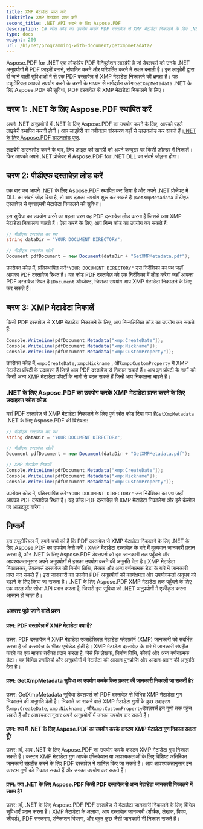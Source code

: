 ```yaml
---
title: XMP मेटाडेटा प्राप्त करें
linktitle: XMP मेटाडेटा प्राप्त करें
second_title: .NET API संदर्भ के लिए Aspose.PDF
description: C# स्रोत कोड का उपयोग करके PDF दस्तावेज़ से XMP मेटाडेटा निकालने के लिए .NET के लिए Aspose.PDF की GetXmpMetadata सुविधा का उपयोग करना सीखें।
type: docs
weight: 200
url: /hi/net/programming-with-document/getxmpmetadata/
---
```

 Aspose.PDF for .NET एक लोकप्रिय PDF मैनिपुलेशन लाइब्रेरी है जो डेवलपर्स को उनके .NET अनुप्रयोगों में PDF फ़ाइलें बनाने, संपादित करने और परिवर्तित करने में सक्षम बनाती है। इस लाइब्रेरी द्वारा दी जाने वाली सुविधाओं में से एक PDF दस्तावेज़ से XMP मेटाडेटा निकालने की क्षमता है। यह ट्यूटोरियल आपको उपयोग करने के चरणों के माध्यम से मार्गदर्शन करेगा`GetXmpMetadata` .NET के लिए Aspose.PDF की सुविधा, PDF दस्तावेज़ से XMP मेटाडेटा निकालने के लिए।

## चरण 1: .NET के लिए Aspose.PDF स्थापित करें

 अपने .NET अनुप्रयोगों में .NET के लिए Aspose.PDF का उपयोग करने के लिए, आपको पहले लाइब्रेरी स्थापित करनी होगी। आप लाइब्रेरी का नवीनतम संस्करण यहाँ से डाउनलोड कर सकते हैं।[.NET के लिए Aspose.PDF डाउनलोड पृष्ठ](https://releases.aspose.com/pdf/net).

लाइब्रेरी डाउनलोड करने के बाद, ज़िप फ़ाइल की सामग्री को अपने कंप्यूटर पर किसी फ़ोल्डर में निकालें। फिर आपको अपने .NET प्रोजेक्ट में Aspose.PDF for .NET DLL का संदर्भ जोड़ना होगा।

## चरण 2: पीडीएफ दस्तावेज़ लोड करें

 एक बार जब आपने .NET के लिए Aspose.PDF स्थापित कर लिया है और अपने .NET प्रोजेक्ट में DLL का संदर्भ जोड़ दिया है, तो आप इसका उपयोग शुरू कर सकते हैं।`GetXmpMetadata` पीडीएफ दस्तावेज़ से एक्सएमपी मेटाडेटा निकालने की सुविधा।

इस सुविधा का उपयोग करने का पहला चरण वह PDF दस्तावेज़ लोड करना है जिससे आप XMP मेटाडेटा निकालना चाहते हैं। ऐसा करने के लिए, आप निम्न कोड का उपयोग कर सकते हैं:

```csharp
// पीडीएफ दस्तावेज़ का पथ
string dataDir = "YOUR DOCUMENT DIRECTORY";

// पीडीएफ दस्तावेज़ खोलें
Document pdfDocument = new Document(dataDir + "GetXMPMetadata.pdf");
```

 उपरोक्त कोड में, प्रतिस्थापित करें`"YOUR DOCUMENT DIRECTORY"` उस निर्देशिका का पथ जहाँ आपका PDF दस्तावेज़ स्थित है। यह कोड PDF दस्तावेज़ को एक निर्देशिका में लोड करेगा जहाँ आपका PDF दस्तावेज़ स्थित है।`Document` ऑब्जेक्ट, जिसका उपयोग आप XMP मेटाडेटा निकालने के लिए कर सकते हैं।

## चरण 3: XMP मेटाडेटा निकालें

किसी PDF दस्तावेज़ से XMP मेटाडेटा निकालने के लिए, आप निम्नलिखित कोड का उपयोग कर सकते हैं:

```csharp
Console.WriteLine(pdfDocument.Metadata["xmp:CreateDate"]);
Console.WriteLine(pdfDocument.Metadata["xmp:Nickname"]);
Console.WriteLine(pdfDocument.Metadata["xmp:CustomProperty"]);
```

 उपरोक्त कोड में,`xmp:CreateDate`, `xmp:Nickname` , और`xmp:CustomProperty` ये XMP मेटाडेटा प्रॉपर्टी के उदाहरण हैं जिन्हें आप PDF दस्तावेज़ से निकाल सकते हैं। आप इन प्रॉपर्टी के नामों को किसी अन्य XMP मेटाडेटा प्रॉपर्टी के नामों से बदल सकते हैं जिन्हें आप निकालना चाहते हैं।

### .NET के लिए Aspose.PDF का उपयोग करके XMP मेटाडेटा प्राप्त करने के लिए उदाहरण स्रोत कोड

 यहाँ PDF दस्तावेज़ से XMP मेटाडेटा निकालने के लिए पूर्ण स्रोत कोड दिया गया है`GetXmpMetadata` .NET के लिए Aspose.PDF की विशेषता:

```csharp
// पीडीएफ दस्तावेज़ का पथ
string dataDir = "YOUR DOCUMENT DIRECTORY";

// पीडीएफ दस्तावेज़ खोलें
Document pdfDocument = new Document(dataDir + "GetXMPMetadata.pdf");

// XMP मेटाडेटा निकालें
Console.WriteLine(pdfDocument.Metadata["xmp:CreateDate"]);
Console.WriteLine(pdfDocument.Metadata["xmp:Nickname"]);
Console.WriteLine(pdfDocument.Metadata["xmp:CustomProperty"]);
```

 उपरोक्त कोड में, प्रतिस्थापित करें`"YOUR DOCUMENT DIRECTORY"` उस निर्देशिका का पथ जहाँ आपका PDF दस्तावेज़ स्थित है। यह कोड PDF दस्तावेज़ से XMP मेटाडेटा निकालेगा और इसे कंसोल पर आउटपुट करेगा।

## निष्कर्ष

इस ट्यूटोरियल में, हमने चर्चा की है कि PDF दस्तावेज़ से XMP मेटाडेटा निकालने के लिए .NET के लिए Aspose.PDF का उपयोग कैसे करें। XMP मेटाडेटा दस्तावेज़ के बारे में मूल्यवान जानकारी प्रदान करता है, और .NET के लिए Aspose.PDF डेवलपर्स को इस जानकारी तक पहुँचने और आवश्यकतानुसार अपने अनुप्रयोगों में इसका उपयोग करने की अनुमति देता है। XMP मेटाडेटा निकालकर, डेवलपर्स दस्तावेज़ की निर्माण तिथि, लेखक और अन्य वर्णनात्मक डेटा के बारे में जानकारी प्राप्त कर सकते हैं। इस जानकारी का उपयोग PDF अनुप्रयोगों की कार्यक्षमता और उपयोगकर्ता अनुभव को बढ़ाने के लिए किया जा सकता है। .NET के लिए Aspose.PDF XMP मेटाडेटा तक पहुँचने के लिए एक सरल और सीधा API प्रदान करता है, जिससे इस सुविधा को .NET अनुप्रयोगों में एकीकृत करना आसान हो जाता है।

### अक्सर पूछे जाने वाले प्रश्न

#### प्रश्न: PDF दस्तावेज़ में XMP मेटाडेटा क्या है?

उत्तर: PDF दस्तावेज़ में XMP मेटाडेटा एक्सटेंसिबल मेटाडेटा प्लेटफ़ॉर्म (XMP) जानकारी को संदर्भित करता है जो दस्तावेज़ के भीतर एम्बेडेड होती है। XMP मेटाडेटा दस्तावेज़ के बारे में जानकारी संग्रहीत करने का एक मानक तरीका प्रदान करता है, जैसे कि लेखक, निर्माण तिथि, कीवर्ड और अन्य वर्णनात्मक डेटा। यह विभिन्न प्रणालियों और अनुप्रयोगों में मेटाडेटा की आसान पुनर्प्राप्ति और आदान-प्रदान की अनुमति देता है।

#### प्रश्न: GetXmpMetadata सुविधा का उपयोग करके किस प्रकार की जानकारी निकाली जा सकती है?

 उत्तर: GetXmpMetadata सुविधा डेवलपर्स को PDF दस्तावेज़ से विभिन्न XMP मेटाडेटा गुण निकालने की अनुमति देती है। निकाले जा सकने वाले XMP मेटाडेटा गुणों के कुछ उदाहरण हैं`xmp:CreateDate`, `xmp:Nickname` , और`xmp:CustomProperty`डेवलपर्स इन गुणों तक पहुंच सकते हैं और आवश्यकतानुसार अपने अनुप्रयोगों में उनका उपयोग कर सकते हैं।

#### प्रश्न: क्या मैं .NET के लिए Aspose.PDF का उपयोग करके कस्टम XMP मेटाडेटा गुण निकाल सकता हूँ?

उत्तर: हाँ, आप .NET के लिए Aspose.PDF का उपयोग करके कस्टम XMP मेटाडेटा गुण निकाल सकते हैं। कस्टम XMP मेटाडेटा गुण आपके एप्लिकेशन या आवश्यकताओं के लिए विशिष्ट अतिरिक्त जानकारी संग्रहीत करने के लिए PDF दस्तावेज़ में शामिल किए जा सकते हैं। आप आवश्यकतानुसार इन कस्टम गुणों को निकाल सकते हैं और उनका उपयोग कर सकते हैं।

#### प्रश्न: क्या .NET के लिए Aspose.PDF किसी PDF दस्तावेज़ से अन्य मेटाडेटा जानकारी निकालने में सक्षम है?

उत्तर: हाँ, .NET के लिए Aspose.PDF PDF दस्तावेज़ से मेटाडेटा जानकारी निकालने के लिए विभिन्न सुविधाएँ प्रदान करता है। XMP मेटाडेटा के अलावा, आप दस्तावेज़ जानकारी (शीर्षक, लेखक, विषय, कीवर्ड), PDF संस्करण, एन्क्रिप्शन विवरण, और बहुत कुछ जैसी जानकारी भी निकाल सकते हैं।